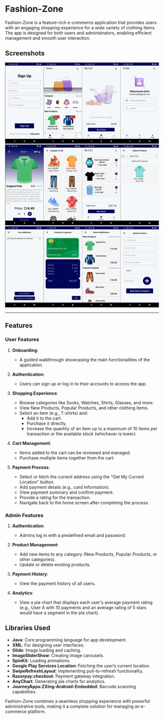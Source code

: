 # Fashion-Zone

Fashion-Zone is a feature-rich e-commerce application that provides users with an engaging shopping experience for a wide variety of clothing items. The app is designed for both users and administrators, enabling efficient management and smooth user interaction.

## Screenshots
![Preview1](MergedImages.png)
![Preview2](MergedImages(1).png)
![Preview3](MergedImages(2).png)

---

## Features

### User Features
1. **Onboarding**:
   - A guided walkthrough showcasing the main functionalities of the application.

2. **Authentication**:
   - Users can sign up or log in to their accounts to access the app.

3. **Shopping Experience**:
   - Browse categories like Socks, Watches, Shirts, Glasses, and more.
   - View New Products, Popular Products, and other clothing items.
   - Select an item (e.g., T-shirts) and:
     - Add it to the cart.
     - Purchase it directly.
     - Increase the quantity of an item up to a maximum of 10 items per transaction or the available stock (whichever is lower).

4. **Cart Management**:
   - Items added to the cart can be reviewed and managed.
   - Purchase multiple items together from the cart.

5. **Payment Process**:
   - Select or fetch the current address using the "Get My Current Location" button.
   - Add payment details (e.g., card information).
   - View payment summary and confirm payment.
   - Provide a rating for the transaction.
   - Navigate back to the home screen after completing the process.

### Admin Features
1. **Authentication**:
   - Admins log in with a predefined email and password.

2. **Product Management**:
   - Add new items to any category (New Products, Popular Products, or other categories).
   - Update or delete existing products.

3. **Payment History**:
   - View the payment history of all users.

4. **Analytics**:
   - View a pie chart that displays each user's average payment rating (e.g., User A with 10 payments and an average rating of 5 stars would have a segment in the pie chart).

## Libraries Used
- **Java**: Core programming language for app development.
- **XML**: For designing user interfaces.
- **Glide**: Image loading and caching.
- **ImageSliderShow**: Creating image carousels.
- **SpinKit**: Loading animations.
- **Google Play Services Location**: Fetching the user’s current location.
- **SwipeRefreshLayout**: Implementing pull-to-refresh functionality.
- **Razorpay:checkout**: Payment gateway integration.
- **AnyChart**: Generating pie charts for analytics.
- **JourneyApps:ZXing-Android-Embedded**: Barcode scanning capabilities.

Fashion-Zone combines a seamless shopping experience with powerful administrative tools, making it a complete solution for managing an e-commerce platform.
